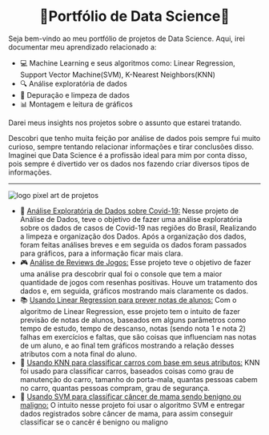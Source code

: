 <h1 align='center'>🔬Portfólio de Data Science🔬</h1>

Seja bem-vindo ao meu portfólio de projetos de Data Science. Aqui, irei documentar meu aprendizado relacionado a:
- 💻 Machine Learning e seus algoritmos como: Linear Regression, Support Vector Machine(SVM), K-Nearest Neighbors(KNN)
- 🔍 Análise exploratória de dados
- 📝 Depuração e limpeza de dados
- 📊 Montagem e leitura de gráficos

Darei meus insights nos projetos sobre o assunto que estarei tratando.

Descobri que tenho muita feição por análise de dados pois sempre fui muito curioso, sempre tentando relacionar informações e tirar conclusões disso. Imaginei que Data Science é a profissão ideal para mim por conta disso, pois sempre é divertido ver os dados nos fazendo criar diversos tipos de informações.

---
![logo pixel art de projetos](https://i.imgur.com/gX0xnkD.png)

- 🧬 [Análise Exploratória de Dados sobre Covid-19:](https://github.com/Arthurads-rj/portfolio-data-science/tree/main/análise%20de%20dados%20da%20covid-19%202021) Nesse projeto de Análise de Dados, teve o objetivo de fazer uma análise exploratória sobre os dados de casos de Covid-19 nas regiões do Brasil, Realizando a limpeza e organização dos Dados. Após a organização dos dados, foram feitas análises breves e em seguida os dados foram passados para gráficos, para a informação ficar mais clara.
- 🎮 [Análise de Reviews de Jogos:](https://github.com/Arthurads-rj/portfolio-data-science/tree/main/analise%20sobre%20industria%20de%20jogos) Esse projeto teve o objetivo de fazer uma análise pra descobrir qual foi o console que tem a maior quantidade de jogos com resenhas positivas. Houve um tratamento dos dados e, em seguida, gráficos mostrando mais claramente os dados.
- 📚 [Usando Linear Regression para prever notas de alunos:](https://github.com/Arthurads-rj/portfolio-data-science/tree/main/Exemplo%20de%20Linear%20Regression) Com o algoritmo de Linear Regression, esse projeto tem o intuito de fazer previsão de notas de alunos, baseados em alguns parâmetros como tempo de estudo, tempo de descanso, notas (sendo nota 1 e nota 2) falhas em exercícios e faltas, que são coisas que influenciam nas notas de um aluno, e ao final tem gráficos mostrando a relação desses atributos com a nota final do aluno.
- 🚕 [Usando KNN para classificar carros com base em seus atributos:](https://github.com/Arthurads-rj/portfolio-data-science/tree/main/Exemplo%20de%20KNN) KNN foi usado para classificar carros, baseados coisas como grau de manutenção do carro, tamanho do porta-mala, quantas pessoas cabem no carro, quantas pessoas compram, grau de segurança.
- 🧪 [Usando SVM para classificar câncer de mama sendo benigno ou maligno:](https://github.com/Arthurads-rj/portfolio-data-science/tree/main/Exemplo%20de%20SVM) O intuito nesse projeto foi usar o algoritmo SVM e entregar dados registrados sobre câncer de mama, para assim conseguir classificar se o cancêr é benigno ou maligno
